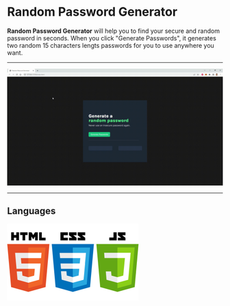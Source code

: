 
# Random Password Generator

**Random Password Generator** will help you to find your secure and random password in seconds. When you click "Generate Passwords", it generates two random 15 characters lengts passwords for you to use anywhere you want.

---

![](random-password-generator.gif)

---

## Languages

![](html-css-js.png)